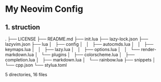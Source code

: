 # My Neovim Config

## 1. struction
.
├── LICENSE
├── README.md
├── init.lua
├── lazy-lock.json
├── lazyvim.json
├── lua
│   ├── config
│   │   ├── autocmds.lua
│   │   ├── keymaps.lua
│   │   ├── lazy.lua
│   │   ├── options.lua
│   │   └── render-markdown.lua
│   └── plugins
│       ├── colorscheme.lua
│       ├── completion.lua
│       ├── markdown.lua
│       └── rainbow.lua
├── snippets
│   └── cpp.json
└── stylua.toml

5 directories, 16 files
